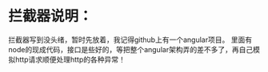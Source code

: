 # 拦截器说明：
拦截器写到没头绪，暂时先放着，我记得github上有一个angular项目。
里面有node的现成代码，接口是些好的，等把整个angular架构弄的差不多了，再自己模拟http请求顺便处理http的各种异常！